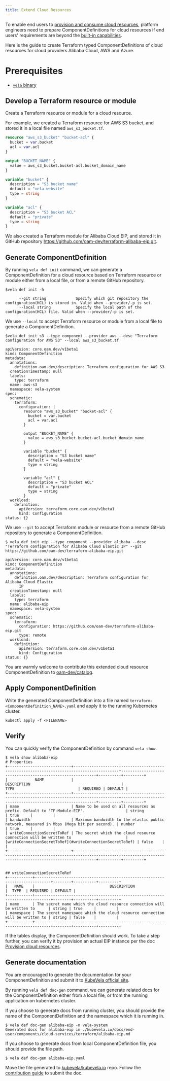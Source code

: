 ```yaml
---
title: Extend Cloud Resources
---
```


To enable end users to [provision and consume cloud resources](../../end-user/components/cloud-services/provision-and-consume-cloud-services),
platform engineers need to prepare ComponentDefinitions for cloud resources if end users' requirements are beyond the
[built-in capabilities](../../end-user/components/cloud-services/provision-and-consume-cloud-services#supported-cloud-resource-list).

Here is the guide to create Terraform typed ComponentDefinitions of cloud resources for cloud providers Alibaba Cloud, AWS and Azure.

# Prerequisites

- [`vela` binary](../../install.mdx)

## Develop a Terraform resource or module

Create a Terraform resource or module for a cloud resource.

For example, we created a Terraform resource for AWS S3 bucket, and stored it in a local file named `aws_s3_bucket.tf`.

```terraform
resource "aws_s3_bucket" "bucket-acl" {
  bucket = var.bucket
  acl = var.acl
}

output "BUCKET_NAME" {
  value = aws_s3_bucket.bucket-acl.bucket_domain_name
}

variable "bucket" {
  description = "S3 bucket name"
  default = "vela-website"
  type = string
}

variable "acl" {
  description = "S3 bucket ACL"
  default = "private"
  type = string
}
```

We also created a Terraform module for Alibaba Cloud EIP, and stored it in GitHub repository https://github.com/oam-dev/terraform-alibaba-eip.git.

## Generate ComponentDefinition

By running `vela def init` command, we can generate a ComponentDefinition for a cloud resource based on Terraform resource or module
either from a local file, or from a remote GitHub repository.

```shell
$vela def init -h

      --git string             Specify which git repository the configuration(HCL) is stored in. Valid when --provider/-p is set.
      --local string           Specify the local path of the configuration(HCL) file. Valid when --provider/-p is set.
```

We use `--local` to accept Terraform resource or module from a local file to generate a ComponentDefinition.

```shell
$vela def init s3 --type component --provider aws --desc "Terraform configuration for AWS S3" --local aws_s3_bucket.tf

apiVersion: core.oam.dev/v1beta1
kind: ComponentDefinition
metadata:
  annotations:
    definition.oam.dev/description: Terraform configuration for AWS S3
  creationTimestamp: null
  labels:
    type: terraform
  name: aws-s3
  namespace: vela-system
spec:
  schematic:
    terraform:
      configuration: |
        resource "aws_s3_bucket" "bucket-acl" {
          bucket = var.bucket
          acl = var.acl
        }

        output "BUCKET_NAME" {
          value = aws_s3_bucket.bucket-acl.bucket_domain_name
        }

        variable "bucket" {
          description = "S3 bucket name"
          default = "vela-website"
          type = string
        }

        variable "acl" {
          description = "S3 bucket ACL"
          default = "private"
          type = string
        }
  workload:
    definition:
      apiVersion: terraform.core.oam.dev/v1beta1
      kind: Configuration
status: {}
```

We use `--git` to accept Terraform module or resource from a remote GitHub repository to generate a ComponentDefinition.

```shell
$ vela def init eip --type component --provider alibaba --desc "Terraform configuration for Alibaba Cloud Elastic IP" --git https://github.com/oam-dev/terraform-alibaba-eip.git

apiVersion: core.oam.dev/v1beta1
kind: ComponentDefinition
metadata:
  annotations:
    definition.oam.dev/description: Terraform configuration for Alibaba Cloud Elastic
      IP
  creationTimestamp: null
  labels:
    type: terraform
  name: alibaba-eip
  namespace: vela-system
spec:
  schematic:
    terraform:
      configuration: https://github.com/oam-dev/terraform-alibaba-eip.git
      type: remote
  workload:
    definition:
      apiVersion: terraform.core.oam.dev/v1beta1
      kind: Configuration
status: {}
```

You are warmly welcome to contribute this extended cloud resource ComponentDefinition to [oam-dev/catalog](https://github.com/kubevela/catalog/tree/master/addons/).

## Apply ComponentDefinition

Write the generated ComponentDefinition into a file named `terraform-<ComponentDefinition_NAME>.yaml` and apply it to the running Kubernetes cluster.

```shell
kubectl apply -f <FILENAME>
```

## Verify


You can quickly verify the ComponentDefinition by command `vela show`.

```shell
$ vela show alibaba-eip
# Properties
+----------------------------+------------------------------------------------------------------------------------------+-----------------------------------------------------------+----------+---------+
|            NAME            |                                       DESCRIPTION                                        |                           TYPE                            | REQUIRED | DEFAULT |
+----------------------------+------------------------------------------------------------------------------------------+-----------------------------------------------------------+----------+---------+
| name                       | Name to be used on all resources as prefix. Default to 'TF-Module-EIP'.                  | string                                                    | true     |         |
| bandwidth                  | Maximum bandwidth to the elastic public network, measured in Mbps (Mega bit per second). | number                                                    | true     |         |
| writeConnectionSecretToRef | The secret which the cloud resource connection will be written to                        | [writeConnectionSecretToRef](#writeConnectionSecretToRef) | false    |         |
+----------------------------+------------------------------------------------------------------------------------------+-----------------------------------------------------------+----------+---------+


## writeConnectionSecretToRef
+-----------+-----------------------------------------------------------------------------+--------+----------+---------+
|   NAME    |                                 DESCRIPTION                                 |  TYPE  | REQUIRED | DEFAULT |
+-----------+-----------------------------------------------------------------------------+--------+----------+---------+
| name      | The secret name which the cloud resource connection will be written to      | string | true     |         |
| namespace | The secret namespace which the cloud resource connection will be written to | string | false    |         |
+-----------+-----------------------------------------------------------------------------+--------+----------+---------+
```

If the tables display, the ComponentDefinition should work. To take a step further, you can verify it by provision an actual EIP instance per
the doc [Provision cloud resources](../../end-user/components/cloud-services/provision-and-consume-cloud-services#provision-cloud-resources).

## Generate documentation

You are encouraged to generate the documentation for your ComponentDefinition and submit it to [KubeVela official site](https://github.com/kubevela/kubevela.io).

By running `vela def doc-gen` command, we can generate related docs for the ComponentDefinition either from a local file, or from the running application on kubernetes cluster.

If you choose to generate docs from running cluster, you should provide the name of the ComponentDefinition and the namespace which it is running in.

```shell
$ vela def doc-gen alibaba-eip -n vela-system
Generated docs for alibaba-eip in ./kubevela.io/docs/end-user/components/cloud-services/terraform/alibaba-eip.md
```

If you choose to generate docs from local ComponentDefinition file, you should provide the file path.

```shell
$ vela def doc-gen alibaba-eip.yaml
```

Move the file generated to [kubevela/kubevela.io](https://github.com/kubevela/kubevela.io) repo. Follow the [contribution guide](https://github.com/kubevela/kubevela.io#contributing-to-kubevela-en-docs) to submit the doc. 
